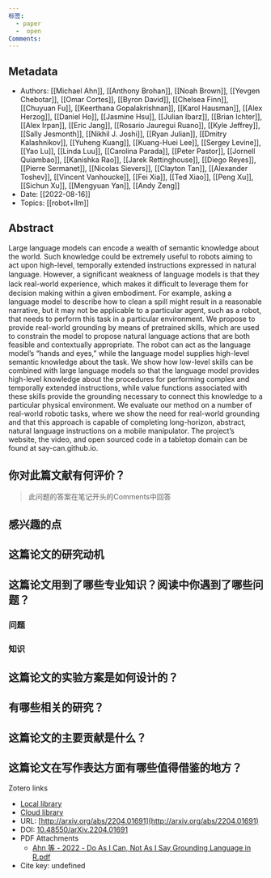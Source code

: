 ```yaml
---
标签:
  - paper
  -  open
Comments:
---
```

## Metadata
      
* Authors: [[Michael Ahn]], [[Anthony Brohan]], [[Noah Brown]], [[Yevgen Chebotar]], [[Omar Cortes]], [[Byron David]], [[Chelsea Finn]], [[Chuyuan Fu]], [[Keerthana Gopalakrishnan]], [[Karol Hausman]], [[Alex Herzog]], [[Daniel Ho]], [[Jasmine Hsu]], [[Julian Ibarz]], [[Brian Ichter]], [[Alex Irpan]], [[Eric Jang]], [[Rosario Jauregui Ruano]], [[Kyle Jeffrey]], [[Sally Jesmonth]], [[Nikhil J. Joshi]], [[Ryan Julian]], [[Dmitry Kalashnikov]], [[Yuheng Kuang]], [[Kuang-Huei Lee]], [[Sergey Levine]], [[Yao Lu]], [[Linda Luu]], [[Carolina Parada]], [[Peter Pastor]], [[Jornell Quiambao]], [[Kanishka Rao]], [[Jarek Rettinghouse]], [[Diego Reyes]], [[Pierre Sermanet]], [[Nicolas Sievers]], [[Clayton Tan]], [[Alexander Toshev]], [[Vincent Vanhoucke]], [[Fei Xia]], [[Ted Xiao]], [[Peng Xu]], [[Sichun Xu]], [[Mengyuan Yan]], [[Andy Zeng]]      
* Date: [[2022-08-16]]   
* Topics: [[robot+llm]]   
  

## Abstract

Large language models can encode a wealth of semantic knowledge about the world. Such knowledge could be extremely useful to robots aiming to act upon high-level, temporally extended instructions expressed in natural language. However, a signiﬁcant weakness of language models is that they lack real-world experience, which makes it difﬁcult to leverage them for decision making within a given embodiment. For example, asking a language model to describe how to clean a spill might result in a reasonable narrative, but it may not be applicable to a particular agent, such as a robot, that needs to perform this task in a particular environment. We propose to provide real-world grounding by means of pretrained skills, which are used to constrain the model to propose natural language actions that are both feasible and contextually appropriate. The robot can act as the language model’s “hands and eyes,” while the language model supplies high-level semantic knowledge about the task. We show how low-level skills can be combined with large language models so that the language model provides high-level knowledge about the procedures for performing complex and temporally extended instructions, while value functions associated with these skills provide the grounding necessary to connect this knowledge to a particular physical environment. We evaluate our method on a number of real-world robotic tasks, where we show the need for real-world grounding and that this approach is capable of completing long-horizon, abstract, natural language instructions on a mobile manipulator. The project’s website, the video, and open sourced code in a tabletop domain can be found at say-can.github.io.


## 你对此篇文献有何评价？

>此问题的答案在笔记开头的Comments中回答


## 感兴趣的点



## 这篇论文的研究动机




## 这篇论文用到了哪些专业知识？阅读中你遇到了哪些问题？ 
### 问题
### 知识


## 这篇论文的实验方案是如何设计的？ 




## 有哪些相关的研究？




## 这篇论文的主要贡献是什么？



## 这篇论文在写作表达方面有哪些值得借鉴的地方？





Zotero links

* [Local library](zotero://select/items/1_CH89JT8Z)    
* [Cloud library](http://zotero.org/users/12537825/items/CH89JT8Z)  
* URL: [http://arxiv.org/abs/2204.01691](http://arxiv.org/abs/2204.01691)  
* DOI: [10.48550/arXiv.2204.01691](https://doi.org/10.48550/arXiv.2204.01691)    
* PDF Attachments
	- [Ahn 等 - 2022 - Do As I Can, Not As I Say Grounding Language in R.pdf](zotero://open-pdf/library/items/SQ7V49UI)  
* Cite key: undefined